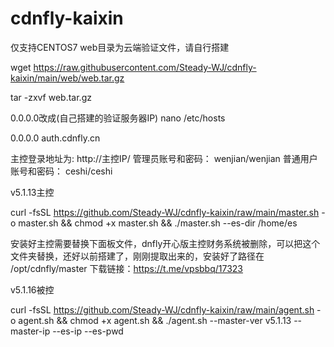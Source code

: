 # cdnfly-kaixin
仅支持CENTOS7
web目录为云端验证文件，请自行搭建

wget https://raw.githubusercontent.com/Steady-WJ/cdnfly-kaixin/main/web/web.tar.gz

tar -zxvf web.tar.gz

0.0.0.0改成(自己搭建的验证服务器IP)
nano /etc/hosts

0.0.0.0  auth.cdnfly.cn

主控登录地址为: http://主控IP/
管理员账号和密码： wenjian/wenjian
普通用户账号和密码： ceshi/ceshi


v5.1.13主控

curl -fsSL https://github.com/Steady-WJ/cdnfly-kaixin/raw/main/master.sh -o master.sh && chmod +x master.sh && ./master.sh --es-dir /home/es

安装好主控需要替换下面板文件，dnfly开心版主控财务系统被删除，可以把这个文件夹替换，还好以前搭建了，刚刚提取出来的，安装好了路径在
/opt/cdnfly/master
下载链接：https://t.me/vpsbbq/17323

v5.1.16被控

curl -fsSL https://github.com/Steady-WJ/cdnfly-kaixin/raw/main/agent.sh -o agent.sh  && chmod +x agent.sh && ./agent.sh --master-ver v5.1.13 --master-ip  --es-ip  --es-pwd 



